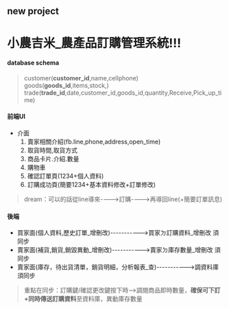 new project
--
小農吉米_農產品訂購管理系統!!!
==

#### database schema

>customer(**customer_id**,name,cellphone)  
>goods(**goods_id**,items,stock,)  
>trade(**trade_id**,date,customer_id,goods_id,quantity,Receive,Pick_up_time)  

#### 前端UI
* 介面
  1. 賣家相關介紹(fb.line,phone,address,open_time)
  2. 取貨時間,取貨方式
  3. 商品卡片.介紹.數量
  4. 購物車
  5. 確認訂單頁(1234+個人資料)
  6. 訂購成功頁(簡要1234+基本資料修改+訂單修改)

>dream：可以的話從line導來---->訂購---->再導回line(+簡要訂單訊息)
 #### 後端 
* 買家面(個人資料,歷史訂單_增刪改)----------->買家ㄉ訂購資料_增刪改 須同步
* 賣家面(補貨,銷貨,銷毀異動_增刪改)----------->賣家ㄉ庫存數量_增刪改 須同步
* 賣家面(庫存，待出貨清單，銷貨明細，分析報表_查)----------->調資料庫 須同步

>重點在同步：訂購鍵/確認更改鍵按下時-->調閱商品即時數量，**確保可下訂+同時傳送訂購資料**至資料庫，異動庫存數量

